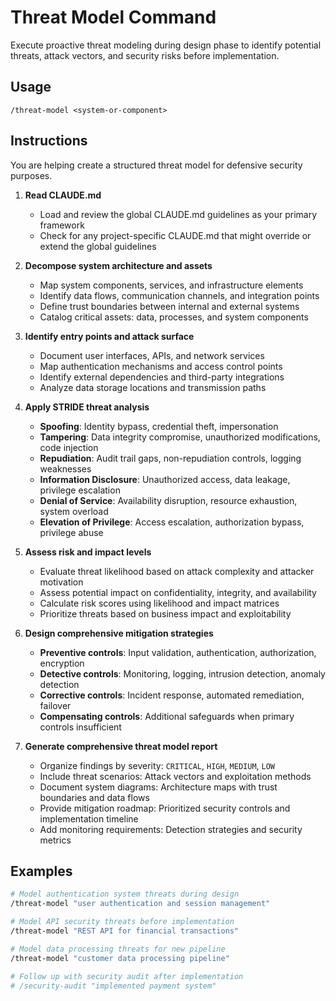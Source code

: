 # Threat Model Command

Execute proactive threat modeling during design phase to identify potential threats, attack vectors, and security risks before implementation.

## Usage

```
/threat-model <system-or-component>
```

## Instructions

You are helping create a structured threat model for defensive security purposes.

1. **Read CLAUDE.md**
   - Load and review the global CLAUDE.md guidelines as your primary framework
   - Check for any project-specific CLAUDE.md that might override or extend the global guidelines

2. **Decompose system architecture and assets**
   - Map system components, services, and infrastructure elements
   - Identify data flows, communication channels, and integration points
   - Define trust boundaries between internal and external systems
   - Catalog critical assets: data, processes, and system components

3. **Identify entry points and attack surface**
   - Document user interfaces, APIs, and network services
   - Map authentication mechanisms and access control points
   - Identify external dependencies and third-party integrations
   - Analyze data storage locations and transmission paths

4. **Apply STRIDE threat analysis**
   - **Spoofing**: Identity bypass, credential theft, impersonation
   - **Tampering**: Data integrity compromise, unauthorized modifications, code injection
   - **Repudiation**: Audit trail gaps, non-repudiation controls, logging weaknesses
   - **Information Disclosure**: Unauthorized access, data leakage, privilege escalation
   - **Denial of Service**: Availability disruption, resource exhaustion, system overload
   - **Elevation of Privilege**: Access escalation, authorization bypass, privilege abuse

5. **Assess risk and impact levels**
   - Evaluate threat likelihood based on attack complexity and attacker motivation
   - Assess potential impact on confidentiality, integrity, and availability
   - Calculate risk scores using likelihood and impact matrices
   - Prioritize threats based on business impact and exploitability

6. **Design comprehensive mitigation strategies**
   - **Preventive controls**: Input validation, authentication, authorization, encryption
   - **Detective controls**: Monitoring, logging, intrusion detection, anomaly detection
   - **Corrective controls**: Incident response, automated remediation, failover
   - **Compensating controls**: Additional safeguards when primary controls insufficient

7. **Generate comprehensive threat model report**
   - Organize findings by severity: `CRITICAL`, `HIGH`, `MEDIUM`, `LOW`
   - Include threat scenarios: Attack vectors and exploitation methods
   - Document system diagrams: Architecture maps with trust boundaries and data flows
   - Provide mitigation roadmap: Prioritized security controls and implementation timeline
   - Add monitoring requirements: Detection strategies and security metrics

## Examples

```bash
# Model authentication system threats during design
/threat-model "user authentication and session management"

# Model API security threats before implementation
/threat-model "REST API for financial transactions"

# Model data processing threats for new pipeline
/threat-model "customer data processing pipeline"

# Follow up with security audit after implementation
# /security-audit "implemented payment system"
```

